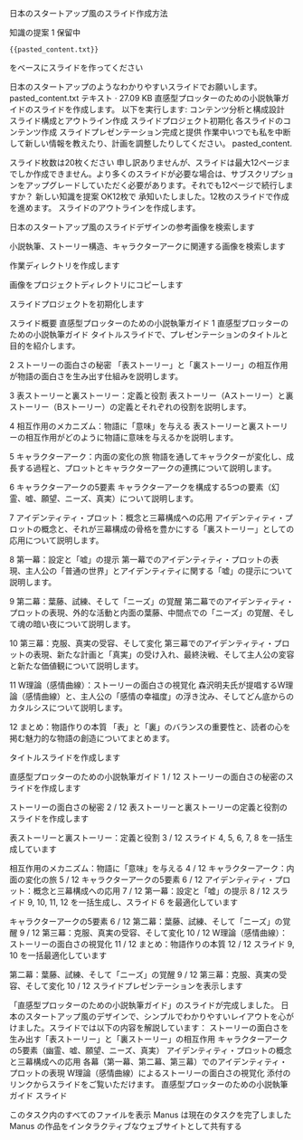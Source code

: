 日本のスタートアップ風のスライド作成方法



知識の提案
1 保留中
```Input:
{{pasted_content.txt}}
```
をベースにスライドを作ってください

日本のスタートアップのようなわかりやすいスライドでお願いします。
pasted_content.txt
テキスト · 27.09 KB
直感型プロッターのための小説執筆ガイドのスライドを作成します。
以下を実行します:
コンテンツ分析と構成設計
スライド構成とアウトライン作成
スライドプロジェクト初期化
各スライドのコンテンツ作成
スライドプレゼンテーション完成と提供
作業中いつでも私を中断して新しい情報を教えたり、計画を調整したりしてください。
pasted_content.

スライド枚数は20枚ください
申し訳ありませんが、スライドは最大12ページまでしか作成できません。より多くのスライドが必要な場合は、サブスクリプションをアップグレードしていただく必要があります。それでも12ページで続行しますか？
新しい知識を提案
OK12枚で
承知いたしました。12枚のスライドで作成を進めます。
スライドのアウトラインを作成します。

日本のスタートアップ風のスライドデザインの参考画像を検索します

小説執筆、ストーリー構造、キャラクターアークに関連する画像を検索します

作業ディレクトリを作成します

画像をプロジェクトディレクトリにコピーします

スライドプロジェクトを初期化します

スライド概要
直感型プロッターのための小説執筆ガイド
1
直感型プロッターのための小説執筆ガイド
タイトルスライドで、プレゼンテーションのタイトルと目的を紹介します。

2
ストーリーの面白さの秘密
「表ストーリー」と「裏ストーリー」の相互作用が物語の面白さを生み出す仕組みを説明します。

3
表ストーリーと裏ストーリー：定義と役割
表ストーリー（Aストーリー）と裏ストーリー（Bストーリー）の定義とそれぞれの役割を説明します。

4
相互作用のメカニズム：物語に「意味」を与える
表ストーリーと裏ストーリーの相互作用がどのように物語に意味を与えるかを説明します。

5
キャラクターアーク：内面の変化の旅
物語を通してキャラクターが変化し、成長する過程と、プロットとキャラクターアークの連携について説明します。

6
キャラクターアークの5要素
キャラクターアークを構成する5つの要素（幻霊、嘘、願望、ニーズ、真実）について説明します。

7
アイデンティティ・プロット：概念と三幕構成への応用
アイデンティティ・プロットの概念と、それが三幕構成の骨格を豊かにする「裏ストーリー」としての応用について説明します。

8
第一幕：設定と「嘘」の提示
第一幕でのアイデンティティ・プロットの表現、主人公の「普通の世界」とアイデンティティに関する「嘘」の提示について説明します。

9
第二幕：葉藤、試練、そして「ニーズ」の覚醒
第二幕でのアイデンティティ・プロットの表現、外的な活動と内面の葉藤、中間点での「ニーズ」の覚醒、そして魂の暗い夜について説明します。

10
第三幕：克服、真実の受容、そして変化
第三幕でのアイデンティティ・プロットの表現、新たな計画と「真実」の受け入れ、最終決戦、そして主人公の変容と新たな価値観について説明します。

11
W理論（感情曲線）：ストーリーの面白さの視覚化
森沢明夫氏が提唱するW理論（感情曲線）と、主人公の「感情の幸福度」の浮き沈み、そしてどん底からのカタルシスについて説明します。

12
まとめ：物語作りの本質
「表」と「裏」のバランスの重要性と、読者の心を掲む魅力的な物語の創造についてまとめます。

タイトルスライドを作成します

直感型プロッターのための小説執筆ガイド
1 / 12
ストーリーの面白さの秘密のスライドを作成します

ストーリーの面白さの秘密
2 / 12
表ストーリーと裏ストーリーの定義と役割のスライドを作成します

表ストーリーと裏ストーリー：定義と役割
3 / 12
スライド 4, 5, 6, 7, 8 を一括生成しています

相互作用のメカニズム：物語に「意味」を与える
4 / 12
キャラクターアーク：内面の変化の旅
5 / 12
キャラクターアークの5要素
6 / 12
アイデンティティ・プロット：概念と三幕構成への応用
7 / 12
第一幕：設定と「嘘」の提示
8 / 12
スライド 9, 10, 11, 12 を一括生成し、スライド 6 を最適化しています

キャラクターアークの5要素
6 / 12
第二幕：葉藤、試練、そして「ニーズ」の覚醒
9 / 12
第三幕：克服、真実の受容、そして変化
10 / 12
W理論（感情曲線）：ストーリーの面白さの視覚化
11 / 12
まとめ：物語作りの本質
12 / 12
スライド 9, 10 を一括最適化しています

第二幕：葉藤、試練、そして「ニーズ」の覚醒
9 / 12
第三幕：克服、真実の受容、そして変化
10 / 12
スライドプレゼンテーションを表示します

「直感型プロッターのための小説執筆ガイド」のスライドが完成しました。
日本のスタートアップ風のデザインで、シンプルでわかりやすいレイアウトを心がけました。スライドでは以下の内容を解説しています：
ストーリーの面白さを生み出す「表ストーリー」と「裏ストーリー」の相互作用
キャラクターアークの5要素（幽霊、嘘、願望、ニーズ、真実）
アイデンティティ・プロットの概念と三幕構成への応用
各幕（第一幕、第二幕、第三幕）でのアイデンティティ・プロットの表現
W理論（感情曲線）によるストーリーの面白さの視覚化
添付のリンクからスライドをご覧いただけます。
直感型プロッターのための小説執筆ガイド
スライド

このタスク内のすべてのファイルを表示
Manus は現在のタスクを完了しました
Manus の作品をインタラクティブなウェブサイトとして共有する
